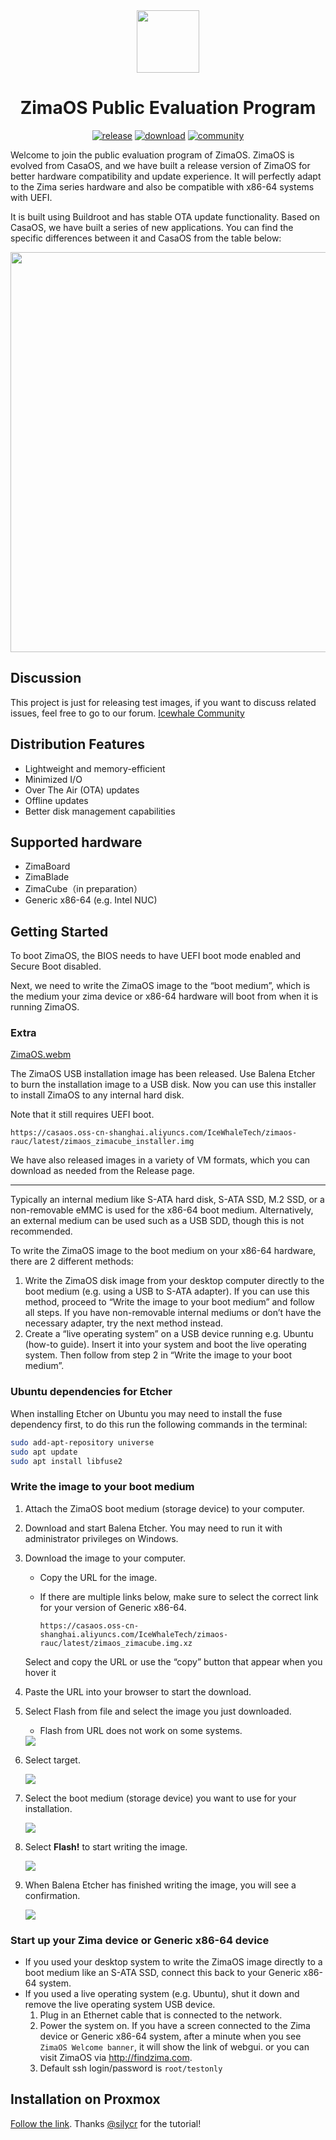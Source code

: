 
[release]: https://github.com/IceWhaleTech/zimaos-rauc/releases
[release-badge]: https://img.shields.io/github/v/release/IceWhaleTech/zimaos-rauc?include_prereleases&style=flat-square
[download]: https://github.com/IceWhaleTech/zimaos-rauc/releases
[download-badge]: https://img.shields.io/github/downloads/IceWhaleTech/zimaos-rauc/total?style=flat-square
[community]: https://icewhale.community/t/welcome-to-the-zimaos-open-beta-program/295
[community-badge]: https://img.shields.io/badge/Contact-community-blue?style=flat-square

<div align="center">
<img src="./assets/20241126-153324.png" width="100">

# ZimaOS Public Evaluation Program
[![release][release-badge]][release]
[![download][download-badge]][download]
[![community][community-badge]][community]
</div>

Welcome to join the public evaluation program of ZimaOS. ZimaOS is evolved from CasaOS, and we have built a release version of ZimaOS for better hardware compatibility and update experience. It will perfectly adapt to the Zima series hardware and also be compatible with x86-64 systems with UEFI.

It is built using Buildroot and has stable OTA update functionality. Based on CasaOS, we have built a series of new applications. You can find the specific differences between it and CasaOS from the table below:
<div align="center">
   <img src="./assets/20241126-144801.jpeg" width="640" >
</div>

## Discussion

This project is just for releasing test images, if you want to discuss related issues, feel free to go to our forum.
[Icewhale Community](https://icewhale.community/t/welcome-to-the-zimaos-open-beta-program/295) 

## Distribution Features

- Lightweight and memory-efficient
- Minimized I/O
- Over The Air (OTA) updates
- Offline updates
- Better disk management capabilities

## Supported hardware

- ZimaBoard
- ZimaBlade
- ZimaCube（in preparation）
- Generic x86-64 (e.g. Intel NUC)

## Getting Started

To boot ZimaOS, the BIOS needs to have UEFI boot mode enabled and Secure Boot disabled.

Next, we need to write the ZimaOS image to the “boot medium”, which is the medium your zima device or x86-64 hardware will boot from when it is running ZimaOS.

### Extra
[ZimaOS.webm](https://github.com/user-attachments/assets/cb81bf93-a89b-46a8-afc6-056efb5483e3)

The ZimaOS USB installation image has been released. Use Balena Etcher to burn the installation image to a USB disk. Now you can use this installer to install ZimaOS to any internal hard disk.

Note that it still requires UEFI boot.
```text
https://casaos.oss-cn-shanghai.aliyuncs.com/IceWhaleTech/zimaos-rauc/latest/zimaos_zimacube_installer.img
```
We have also released images in a variety of VM formats, which you can download as needed from the Release page.

---

Typically an internal medium like S-ATA hard disk, S-ATA SSD, M.2 SSD, or a non-removable eMMC is used for the x86-64 boot medium. Alternatively, an external medium can be used such as a USB SDD, though this is not recommended.

To write the ZimaOS image to the boot medium on your x86-64 hardware, there are 2 different methods:

1. Write the ZimaOS disk image from your desktop computer directly to the boot medium (e.g. using a USB to S-ATA adapter). If you can use this method, proceed to “Write the image to your boot medium” and follow all steps. If you have non-removable internal mediums or don’t have the necessary adapter, try the next method instead.
2. Create a “live operating system” on a USB device running e.g. Ubuntu (how-to guide). Insert it into your system and boot the live operating system. Then follow from step 2 in “Write the image to your boot medium”.

### Ubuntu dependencies for Etcher

When installing Etcher on Ubuntu you may need to install the fuse dependency first, to do this run the following commands in the terminal:

```bash
sudo add-apt-repository universe
sudo apt update
sudo apt install libfuse2
```

### Write the image to your boot medium

1. Attach the ZimaOS boot medium (storage device) to your computer.
2. Download and start Balena Etcher. You may need to run it with administrator privileges on Windows.
3. Download the image to your computer.

   - Copy the URL for the image.
   - If there are multiple links below, make sure to select the correct link for your version of Generic x86-64.

     ```text
     https://casaos.oss-cn-shanghai.aliyuncs.com/IceWhaleTech/zimaos-rauc/latest/zimaos_zimacube.img.xz
     ```

   Select and copy the URL or use the “copy” button that appear when you hover it

4. Paste the URL into your browser to start the download.
5. Select Flash from file and select the image you just downloaded.

   - Flash from URL does not work on some systems.

    <img src="./assets/etcher_1.png" >

6. Select target.

    <img src="./assets/etcher_2.png" >

7. Select the boot medium (storage device) you want to use for your installation.

    <img src="./assets/etcher_3.png" >

8. Select **Flash!** to start writing the image.

    <img src="./assets/etcher_4.png" >

9. When Balena Etcher has finished writing the image, you will see a confirmation.

    <img src="./assets/etcher_5.png" >

### Start up your Zima device or Generic x86-64 device

- If you used your desktop system to write the ZimaOS image directly to a boot medium like an S-ATA SSD, connect this back to your Generic x86-64 system.
- If you used a live operating system (e.g. Ubuntu), shut it down and remove the live operating system USB device.
  1. Plug in an Ethernet cable that is connected to the network.
  2. Power the system on. If you have a screen connected to the Zima device or Generic x86-64 system, after a minute when you see `ZimaOS Welcome banner`, it will show the link of webgui. or you can visit ZimaOS via http://findzima.com.
  3. Default ssh login/password is `root/testonly`

## Installation on Proxmox

[Follow the link](https://github.com/IceWhaleTech/zimaos-rauc/issues/5).  Thanks [@silycr](https://github.com/silycr) for the tutorial!
